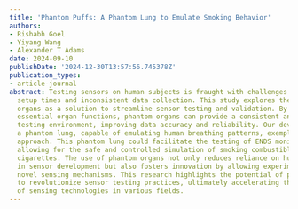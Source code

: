 ```yaml
---
title: 'Phantom Puffs: A Phantom Lung to Emulate Smoking Behavior'
authors:
- Rishabh Goel
- Yiyang Wang
- Alexander T Adams
date: 2024-09-10
publishDate: '2024-12-30T13:57:56.745378Z'
publication_types:
- article-journal
abstract: Testing sensors on human subjects is fraught with challenges such as extensive
  setup times and inconsistent data collection. This study explores the use of phantom
  organs as a solution to streamline sensor testing and validation. By replicating
  essential organ functions, phantom organs can provide a consistent and repeatable
  testing environment, improving data accuracy and reliability. Our development of
  a phantom lung, capable of emulating human breathing patterns, exemplifies this
  approach. This phantom lung could facilitate the testing of ENDS monitoring sensors,
  allowing for the safe and controlled simulation of smoking combustible and electronic
  cigarettes. The use of phantom organs not only reduces reliance on human subjects
  in sensor development but also fosters innovation by allowing experimentation with
  novel sensing mechanisms. This research highlights the potential of phantom organs
  to revolutionize sensor testing practices, ultimately accelerating the advancement
  of sensing technologies in various fields.
---
```

